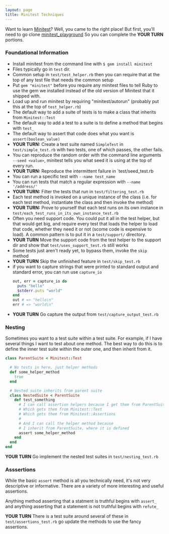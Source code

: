 ```yaml
---
layout: page
title: Minitest Techniques
---
```


Want to learn [Minitest](https://github.com/seattlerb/minitest)?
Well, you came to the right place!
But first, you'll need to go clone [minitest_playground](https://github.com/turingschool/minitest_playground)
So you can complete the **YOUR TURN** portions.

### Foundational Information

* Install minitest from the command line with `$ gem install minitest`
* Files typically go in `test` dir.
* Common setup in `test/test_helper.rb` then you can require that at the top of any test file that needs the common setup
* Put `gem "minitest"` before you require any minitest files to tell Ruby to use the gem we installed instead of the old version of Minitest that it shipped with.
* Load up and run minitest by requiring "minitest/autorun" (probably put this at the top of `test_helper.rb`)
* The default way to add a suite of tests is to make a class that inherits from `Minitest::Test`
* The default way to add a test to a suite is to define a method that begins with `test_`
* The default way to assert that code does what you want is `assert(boolean_value)`
* **YOUR TURN:** Create a test suite named `SimpleTest` in `test/simple_test.rb` with two tests, one of which passes, the other fails.
* You can reproduce the random order with the command line arguments `--seed <value>`, minitest tells you what seed it is using at the top of every run.
* **YOUR TURN:** Reproduce the intermittent failure in `test/seed_test.rb
* You can run a specific test with `--name test_name`
* You can run tests that match a regular expression with `--name '/address/'`
* **YOUR TURN:** Filter the tests that run in `test/filtering_test.rb`
* Each test method is invoked on a unique instance of the class (i.e. for each test method, instantiate the class and then invoke the method)
* **YOUR TURN:** Prove to yourself that each test runs on its own instance in `test/each_test_runs_in_its_own_instance_test.rb`
* Often you need support code. You could put it all in the test helper, but that would get big, and require every test that loads the helper to load that code,
  whether they need it or not (scome code is expensive to load). A common pattern is to put it in a `test/support/` directory.
* **YOUR TURN** Move the support code from the test helper to the support dir and show that `test/uses_support_test.rb` still works
* Some tests just aren't ready yet, to bypass them, invoke the `skip` method
* **YOUR TURN** Skip the unfinished feature in `test/skip_test.rb`
* if you want to capture strings that were printed to standard output and standard error, you can run use `capture_io`
  ```ruby
  out, err = capture_io do
    puts "hello"
    $stderr.puts "world"
  end
  out # => "hello\n"
  err # => "world\n"
  ```
* **YOUR TURN** Go capture the output from `test/capture_output_test.rb`

### Nesting

Sometimes you want to a test suite within a test suite. For example, if I have several things I want to test about one method.
The best way to do this is to define the inner test suite within the outer one, and then inherit from it.

```ruby
class ParentSuite < Minitest::Test

  # No tests in here, just helper methods
  def some_helper_method
    true
  end

  # Nested suite inherits from parent suite
  class NestedSuite < ParentSuite
    def test_something
      # I can call assertion helpers because I get them from ParentSuite
      # Which gets them from Minitest::Test
      # Which gets them from Minitest::Assertions
      #
      # And I can call the helper method because
      # I inherit from ParentSuite, where it is defined
      assert some_helper_method
    end
  end
end
```

**YOUR TURN** Go implement the nested test suites in `test/nesting_test.rb`


### Asssertions

While the basic `assert` method is all you technically need, it's not very descriptive or informative.
There are a variety of more interesting and useful assertions.

Anything method asserting that a statment is truthful begins with `assert_` and
anything asserting that a statement is not truthful begins with `refute_`

**YOUR TURN** There is a test suite around several of these
in `test/assertions_test.rb` go update the methods to use the fancy assertions.
